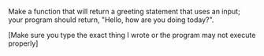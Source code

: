 Make a function that will return a greeting statement that uses an input; 
your program should return, "Hello, <name> how are you doing today?".

[Make sure you type the exact thing I wrote or the program may not execute properly]
